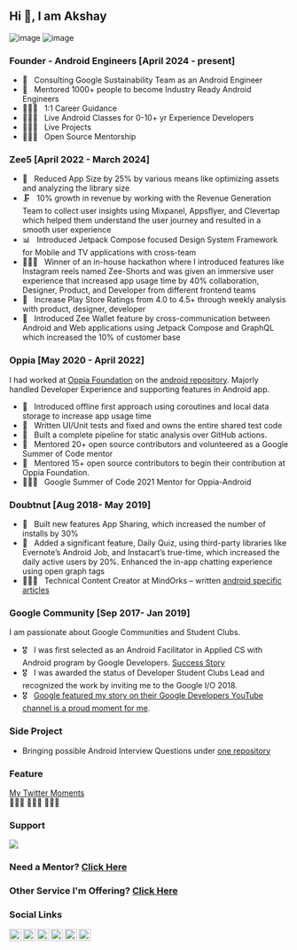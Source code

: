 ## Hi 👋, I am Akshay
![image](https://img.shields.io/badge/Kotlin-766DB2?&style=for-the-badge&logo=kotlin&logoColor=white)
![image](https://img.shields.io/badge/Android-3DDC84?style=for-the-badge&logo=android&logoColor=white)

### Founder - Android Engineers [April 2024 - present]
 - 🚀 &nbsp; Consulting Google Sustainability Team as an Android Engineer 
 - 🚀 &nbsp; Mentored 1000+ people to become Industry Ready Android Engineers
 - 🧑🏻‍💻 &nbsp; 1:1 Career Guidance
 - 🧑🏻‍💻 &nbsp; Live Android Classes for 0-10+ yr Experience Developers
 - 🧑🏻‍💻 &nbsp; Live Projects
 - 🧑🏻‍💻 &nbsp; Open Source Mentorship

### Zee5 [April 2022 - March 2024]
 - 🚀 &nbsp; Reduced App Size by 25% by various means like optimizing assets and analyzing the library size
 - 🗜️ &nbsp; 10% growth in revenue by working with the Revenue Generation Team to collect user insights using Mixpanel, Appsflyer,
and Clevertap which helped them understand the user journey and resulted in a smooth user experience
 - 📊 &nbsp; Introduced Jetpack Compose focused Design System Framework for Mobile and TV applications with cross-team
 - 🧑🏻‍💻 &nbsp; Winner of an in-house hackathon where I introduced features like Instagram reels named Zee-Shorts and was given an
immersive user experience that increased app usage time by 40%
collaboration, Designer, Product, and Developer from different frontend teams
 - 🎯 &nbsp; Increase Play Store Ratings from 4.0 to 4.5+ through weekly analysis with product, designer, developer
 - 🎨 &nbsp; Introduced Zee Wallet feature by cross-communication between Android and Web applications using Jetpack Compose
and GraphQL which increased the 10% of customer base

### Oppia [May 2020 - April 2022]
I had worked at [Oppia Foundation](https://www.oppia.org/) on the [android repository](https://github.com/oppia/oppia-android/pulls/anandwana001). Majorly handled Developer Experience and supporting features in Android app.
 - 🦿 &nbsp; Introduced offline first approach using coroutines and local data storage to increase app usage time
 - 🧪 &nbsp; Written UI/Unit tests and fixed and owns the entire shared test code
 - 🧐 &nbsp; Built a complete pipeline for static analysis over GitHub actions.
 - 🎨 &nbsp; Mentored 20+ open source contributors and volunteered as a Google Summer of Code mentor
 - 🤝 &nbsp; Mentored 15+ open source contributors to begin their contribution at Oppia Foundation.
 - 🧑🏻‍💻 &nbsp; Google Summer of Code 2021 Mentor for Oppia-Android

### Doubtnut [Aug 2018- May 2019]
 - 🧪 &nbsp; Built new features App Sharing, which increased the number of installs by 30%
 - 🦿 &nbsp; Added a significant feature, Daily Quiz, using third-party libraries like Evernote’s Android Job, and Instacart’s true-time,
which increased the daily active users by 20%. Enhanced the in-app chatting experience using open graph tags
 - 🧑🏻‍💻 &nbsp; Technical Content Creator at MindOrks – written [android specific articles](https://blog.mindorks.com/user/profile/id/7037)

### Google Community [Sep 2017- Jan 2019]
I am passionate about Google Communities and Student Clubs.
 - 🎖 &nbsp; I was first selected as an Android Facilitator in Applied CS with Android program by Google Developers. [Success Story](https://www.youtube.com/watch?v=6vfCdHDjXQA)
 - 🎖 &nbsp; I was awarded the status of Developer Student Clubs Lead and recognized the work by inviting me to the Google I/O 2018.
 - 🎖 &nbsp; [Google featured my story on their Google Developers YouTube channel is a proud moment for me](https://www.youtube.com/watch?v=y1JuamnN4_Q).

### Side Project
- Bringing possible Android Interview Questions under [one repository](https://github.com/anandwana001/android-interview)


### Feature
[My Twitter Moments](https://twitter.com/i/events/1037634773605265409)
<br>👩🏻‍🎓 🧑🏻‍🎓 👨🏻‍🎓 

### Support
[![](https://img.shields.io/static/v1?label=Sponsor&message=%E2%9D%A4&logo=GitHub&color=%23fe8e86)](https://github.com/sponsors/anandwana001)

### Need a Mentor? [Click Here](https://www.preplaced.in/profile/akshay-nandwana)

### Other Service I'm Offering? [Click Here](https://topmate.io/anandwana001)

### Social Links
<a href="https://www.youtube.com/@anandwana001">
  <img align="left" alt="Akshay's Stackoverflow" width="22px" src="https://cdn.jsdelivr.net/npm/simple-icons@v3/icons/youtube.svg" />
</a>
<a href="https://www.linkedin.com/in/anandwana001/">
  <img align="left" alt="Akshay's LinkedIn" width="22px" src="https://cdn.jsdelivr.net/npm/simple-icons@v3/icons/linkedin.svg" />
</a>
<a href="https://www.instagram.com/_akshay_nandwana/">
  <img align="left" alt="Akshay's Instagram" width="22px" src="https://cdn.jsdelivr.net/npm/simple-icons@v3/icons/instagram.svg" />
</a>
<a href="https://twitter.com/akshay81844">
  <img align="left" alt="Akshay's Twitter" width="22px" src="https://cdn.jsdelivr.net/npm/simple-icons@v3/icons/twitter.svg" />
</a>
<a href="https://medium.com/@anandwana">
  <img align="left" alt="Akshay's Medium" width="22px" src="https://cdn.jsdelivr.net/npm/simple-icons@v3/icons/medium.svg" />
</a>
<a href="https://stackoverflow.com/users/5261361/akshay-nandwana">
  <img align="left" alt="Akshay's Stackoverflow" width="22px" src="https://cdn.jsdelivr.net/npm/simple-icons@v3/icons/stackoverflow.svg" />
</a>
